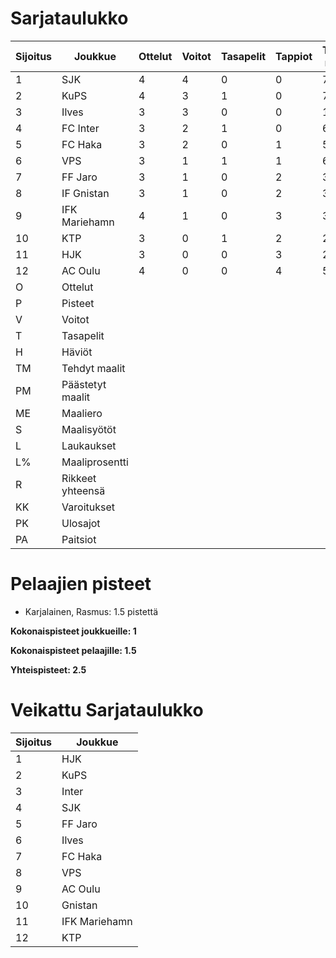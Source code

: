 # Sarjataulukko
| Sijoitus | Joukkue | Ottelut | Voitot | Tasapelit | Tappiot | Tehdyt maalit | Päästetyt maalit | Maaliero | Syötöt |
|----------|---------|---------|--------|-----------|---------|----------------|-------------------|----------|-------|
|1 | SJK | 4 | 4 | 0 | 0 | 7 | 2 | 5 | 4 | 64 | 10 | 47 | 9 | 0 | 5 | 12|
|2 | KuPS | 4 | 3 | 1 | 0 | 7 | 2 | 5 | 7 | 41 | 17 | 40 | 9 | 0 | 10 | 10|
|3 | Ilves | 3 | 3 | 0 | 0 | 10 | 3 | 7 | 7 | 41 | 24 | 32 | 4 | 0 | 5 | 9|
|4 | FC Inter | 3 | 2 | 1 | 0 | 6 | 1 | 5 | 5 | 30 | 20 | 25 | 5 | 0 | 2 | 7|
|5 | FC Haka | 3 | 2 | 0 | 1 | 5 | 4 | 1 | 5 | 13 | 38 | 44 | 11 | 0 | 3 | 6|
|6 | VPS | 3 | 1 | 1 | 1 | 6 | 7 | -1 | 4 | 48 | 12 | 34 | 3 | 0 | 8 | 4|
|7 | FF Jaro | 3 | 1 | 0 | 2 | 3 | 3 | 0 | 3 | 20 | 15 | 31 | 6 | 0 | 9 | 3|
|8 | IF Gnistan | 3 | 1 | 0 | 2 | 3 | 6 | -3 | 2 | 14 | 21 | 29 | 5 | 0 | 3 | 3|
|9 | IFK Mariehamn | 4 | 1 | 0 | 3 | 3 | 8 | -5 | 3 | 27 | 11 | 49 | 4 | 0 | 4 | 3|
|10 | KTP | 3 | 0 | 1 | 2 | 2 | 8 | -6 | 2 | 32 | 6 | 32 | 6 | 0 | 5 | 1|
|11 | HJK | 3 | 0 | 0 | 3 | 2 | 5 | -3 | 2 | 32 | 6 | 38 | 6 | 1 | 7 | 0|
|12 | AC Oulu | 4 | 0 | 0 | 4 | 5 | 10 | -5 | 5 | 29 | 17 | 47 | 9 | 1 | 5 | 0|
|O | Ottelut|
|P | Pisteet|
|V | Voitot|
|T | Tasapelit|
|H | Häviöt|
|TM | Tehdyt maalit|
|PM | Päästetyt maalit|
|ME | Maaliero|
|S | Maalisyötöt|
|L | Laukaukset|
|L% | Maaliprosentti|
|R | Rikkeet yhteensä|
|KK | Varoitukset|
|PK | Ulosajot|
|PA | Paitsiot|

# Pelaajien pisteet
* Karjalainen, Rasmus: 1.5 pistettä

**Kokonaispisteet joukkueille: 1**

**Kokonaispisteet pelaajille: 1.5**

**Yhteispisteet: 2.5**

# Veikattu Sarjataulukko
| Sijoitus | Joukkue |
|----------|---------|
| 1 | HJK |
| 2 | KuPS |
| 3 | Inter |
| 4 | SJK |
| 5 | FF Jaro |
| 6 | Ilves |
| 7 | FC Haka |
| 8 | VPS |
| 9 | AC Oulu |
| 10 | Gnistan |
| 11 | IFK Mariehamn |
| 12 | KTP |
